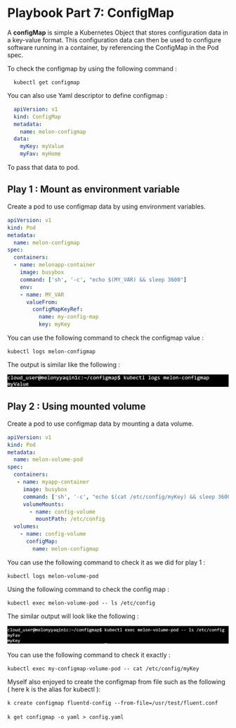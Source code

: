 # Playbook Part 7: ConfigMap

A **configMap** is simple a Kubernetes Object that stores configuration data in a key-value format. This configuration data can then be used to configure software running in a container, by referencing the ConfigMap in the Pod spec. 

To check the configmap by using the following command :

      kubectl get configmap

You can also use Yaml descriptor to define configmap : 

```yaml
  apiVersion: v1
  kind: ConfigMap
  metadata:
    name: melon-configmap
  data:
    myKey: myValue
    myFav: myHome
 ```

 To pass that data to pod. 

 ## Play 1 : Mount as environment variable

Create a pod to use configmap data by using environment variables. 

```yaml
apiVersion: v1
kind: Pod
metadata:
  name: melon-configmap
spec:
  containers:
  - name: melonapp-container
    image: busybox
    command: ['sh', '-c', "echo $(MY_VAR) && sleep 3600"]
    env:
    - name: MY_VAR
      valueFrom:
        configMapKeyRef:
          name: my-config-map
          key: myKey
 ```

You can use the following command to check the configmap value : 
    
    kubectl logs melon-configmap

The output is similar like the following : 

<img src="screenshots/ConfigMap output env.PNG" alt="solution diagram" width="800px"/>

 ## Play 2 : Using mounted volume

 Create a pod to use configmap data by mounting a data volume.

```yaml
apiVersion: v1
kind: Pod
metadata:
  name: melon-volume-pod
spec:
  containers:
   - name: myapp-container
     image: busybox
     command: ['sh', '-c', "echo $(cat /etc/config/myKey) && sleep 3600"]
     volumeMounts:
       - name: config-volume
         mountPath: /etc/config
  volumes:
    - name: config-volume
      configMap:
        name: melon-configmap
 ```

 You can use the following command to check it as we did for play 1 :

    kubectl logs melon-volume-pod

 Using the following command to check the config map : 

    kubectl exec melon-volume-pod -- ls /etc/config

The similar output will look like the following : 

<img src="screenshots/ConfigMap output.PNG" alt="solution diagram" width="800px"/>

You can use the following command to check it exactly :

    kubectl exec my-configmap-volume-pod -- cat /etc/config/myKey


Myself also enjoyed to create the configmap from file such as the following ( here k is the alias for kubectl ): 

    k create configmap fluentd-config --from-file=/usr/test/fluent.conf

    k get configmap -o yaml > config.yaml